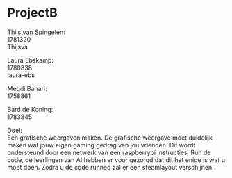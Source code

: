 # ProjectB
Thijs van Spingelen:  
    1781320  
    Thijsvs
    
        
Laura Ebskamp:  
    1780838   
    laura-ebs
      
Megdi Bahari:  
    1758861
      
Bard de Koning:  
    1783845  
    
Doel:  
Een grafische weergaven maken. De grafische weergave moet duidelijk maken wat jouw eigen gaming gedrag van jou vrienden. Dit wordt ondersteund door een netwerk van een raspberrypi
Instructies: Run de code, de leerlingen van AI hebben er voor gezorgd dat dit het enige is wat u moet doen. Zodra u de code runned zal er een steamlayout verschijnen.
